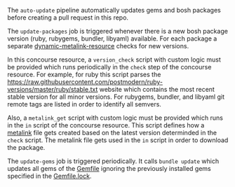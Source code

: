 The `auto-update` pipeline automatically updates gems and bosh packages before creating a pull request in this repo.

The `update-packages` job is triggered whenever there is a new bosh package version (ruby, rubygems, bundler, libyaml) available.
For each package a separate [dynamic-metalink-resource](https://github.com/dpb587/dynamic-metalink-resource) checks for new versions.

In this concourse resource, a `version_check` script with custom logic must be provided which runs periodically in the `check` step of the concourse resource.
For example, for ruby this script parses the https://raw.githubusercontent.com/postmodern/ruby-versions/master/ruby/stable.txt website which contains the most recent stable version for all minor versions.
For rubygems, bundler, and libyaml git remote tags are listed in order to identify all semvers.

Also,  a `metalink_get` script with custom logic must be provided which runs in the `in` script of the concourse resource.
This script defines how a [metalink](https://tools.ietf.org/html/rfc5854) file gets created based on the latest version determinded in the `check` script.
The metalink file gets used in the `in` script in order to download the package.

The `update-gems` job is triggered periodically. It calls `bundle update` which updates all gems of the [Gemfile](https://github.com/cloudfoundry/bosh-openstack-cpi-release/blob/master/src/bosh_openstack_cpi/Gemfile) ignoring the previously installed gems specified in the [Gemfile.lock](https://github.com/cloudfoundry/bosh-openstack-cpi-release/blob/master/src/bosh_openstack_cpi/Gemfile.lock).
